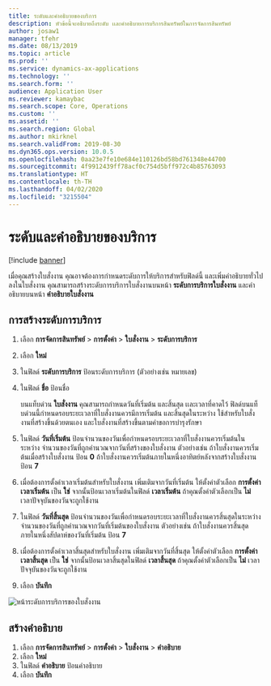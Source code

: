 ```yaml
---
title: ระดับและคำอธิบายของบริการ
description: หัวข้อนี้จะอธิบายถึงระดับ เเละคำอธิบายการบริการสินทรัพย์ในการจัดการสินทรัพย์
author: josaw1
manager: tfehr
ms.date: 08/13/2019
ms.topic: article
ms.prod: ''
ms.service: dynamics-ax-applications
ms.technology: ''
ms.search.form: ''
audience: Application User
ms.reviewer: kamaybac
ms.search.scope: Core, Operations
ms.custom: ''
ms.assetid: ''
ms.search.region: Global
ms.author: mkirknel
ms.search.validFrom: 2019-08-30
ms.dyn365.ops.version: 10.0.5
ms.openlocfilehash: 0aa23e7fe10e684e110126bd58bd761348e44700
ms.sourcegitcommit: 4f9912439ff78acf0c754d5bff972c4b85763093
ms.translationtype: HT
ms.contentlocale: th-TH
ms.lasthandoff: 04/02/2020
ms.locfileid: "3215504"
---
```

# <a name="service-level-and-description"></a>ระดับและคำอธิบายของบริการ

[!include [banner](../../includes/banner.md)]

 

เมื่อคุณสร้างใบสั่งงาน คุณอาจต้องการกำหนดระดับการให้บริการสำหรับฟิลด์นี้ และเพิ่มคำอธิบายทั่วไปลงในใบสั่งงาน คุณสามารถสร้างระดับการบริการใบสั่งงานบนหน้า **ระดับการบริการใบสั่งงาน** และคำอธิบายบนหน้า **คำอธิบายใบสั่งงาน**

## <a name="create-a-service-level"></a>การสร้างระดับการบริการ

1. เลือก **การจัดการสินทรัพย์** \> **การตั้งค่า** \> **ใบสั่งงาน** \> **ระดับการบริการ**
2. เลือก **ใหม่**
3. ในฟิลด์ **ระดับการบริการ** ป้อนระดับการบริการ (ตัวอย่างเช่น หมายเลข)
4. ในฟิลด์ **ชื่อ** ป้อนชื่อ

    บนแท็บด่วน **ใบสั่งงาน** คุณสามารถกำหนดวันที่เริ่มต้น และสิ้นสุด เเละเวลาที่คาดไว้ ฟิลด์บนแท็บด่วนนี้กำหนดรอบระยะเวลาที่ใบสั่งงานควรมีการเริ่มต้น และสิ้นสุดในระหว่าง ใช้สำหรับใบสั่งงานที่สร้างขึ้นด้วยตนเอง และใบสั่งงานที่สร้างขึ้นตามคำขอการบำรุงรักษา 

5. ในฟิลด์ **วันที่เริ่มต้น** ป้อนจำนวนของวันเพื่อกำหนดรอบระยะเวลาที่ใบสั่งงานควรเริ่มต้นในระหว่าง จำนวนของวันที่ถูกคำนวณจากวันที่สร้างของใบสั่งงาน ตัวอย่างเช่น ถ้าใบสั่งงานควรเริ่มต้นเมื่อสร้างใบสั่งงาน ป้อน **0** ถ้าใบสั่งงานควรเริ่มต้นภายในหนึ่งอาทิตย์หลังจากสร้างใบสั่งงาน ป้อน **7**
6. เมื่อต้องการตั้งค่าเวลาเริ่มต้นสำหรับใบสั่งงาน เพิ่มเติมจากวันที่เริ่มต้น ให้ตั้งค่าตัวเลือก **การตั้งค่าเวลาเริ่มต้น** เป็น **ใช่** จากนั้นป้อนเวลาเริ่มต้นในฟิลด์ **เวลาเริ่มต้น** ถ้าคุณตั้งค่าตัวเลือกเป็น **ไม่** เวลาปัจจุบันของวันจะถูกใช้งาน
7. ในฟิลด์ **วันที่สิ้นสุด** ป้อนจำนวนของวันเพื่อกำหนดรอบระยะเวลาที่ใบสั่งงานควรสิ้นสุดในระหว่าง จำนวนของวันที่ถูกคำนวณจากวันที่เริ่มต้นของใบสั่งงาน ตัวอย่างเช่น ถ้าใบสั่งงานควรสิ้นสุดภายในหนึ่งสัปดาห์ของวันที่เริ่มต้น ป้อน **7**
8. เมื่อต้องการตั้งค่าเวลาสิ้นสุดสำหรับใบสั่งงาน เพิ่มเติมจากวันที่สิ้นสุด ให้ตั้งค่าตัวเลือก **การตั้งค่าเวลาสิ้นสุด** เป็น **ใช่** จากนั้นป้อนเวลาสิ้นสุดในฟิลด์ **เวลาสิ้นสุด** ถ้าคุณตั้งค่าตัวเลือกเป็น **ไม่** เวลาปัจจุบันของวันจะถูกใช้งาน
9. เลือก **บันทึก**

![หน้าระดับการบริการของใบสั่งงาน](media/19-setup-for-work-orders.png)

## <a name="create-a-description"></a>สร้างคำอธิบาย

1. เลือก **การจัดการสินทรัพย์** \> **การตั้งค่า** \> **ใบสั่งงาน** \> **คำอธิบาย**
2. เลือก **ใหม่**
3. ในฟิลด์ **คำอธิบาย** ป้อนคำอธิบาย
4. เลือก **บันทึก**
